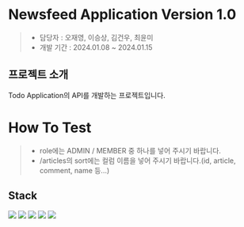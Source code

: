 # Newsfeed Application Version 1.0
> * 담당자 : 오재영, 이승상, 김건우, 최윤미
> * 개발 기간 : 2024.01.08 ~ 2024.01.15
## 프로젝트 소개
Todo Application의 API를 개발하는 프로젝트입니다.
# How To Test
> * role에는 ADMIN / MEMBER 중 하나를 넣어 주시기 바랍니다.
> * /articles의 sort에는 컬럼 이름을 넣어 주시기 바랍니다.(id, article, comment, name 등...)
## Stack
<div>
  <img src="https://img.shields.io/badge/kotlin-7F52FF?style=for-the-badge&logo=kotlin&logoColor=white">
  <img src="https://img.shields.io/badge/spring-6DB33F?style=for-the-badge&logo=spring&logoColor=white">
  <img src="https://img.shields.io/badge/github-000000?style=for-the-badge&logo=github&logoColor=white">
  <img src="https://img.shields.io/badge/git-F05032?style=for-the-badge&logo=git&logoColor=white">
  <img src="https://img.shields.io/badge/IntelliJ-000000?style=for-the-badge&logo=Intellijidea&logoColor=white">
  <br>
</div>
